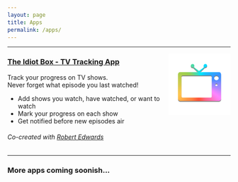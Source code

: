 ```yaml
---
layout: page
title: Apps
permalink: /apps/
---
```


------

<img src="/img/idiotbox_icon.png" style="float:right;" width="140"/>

### [The Idiot Box - TV Tracking App](https://itunes.apple.com/us/app/the-idiot-box-tv-tracking-app/id735778179?mt=8)

Track your progress on TV shows.  
Never forget what episode you last watched!

- Add shows you watch, have watched, or want to watch
- Mark your progress on each show
- Get notified before new episodes air

###### Co-created with [Robert Edwards](https://www.linkedin.com/in/roberted)

------

### More apps coming soonish...